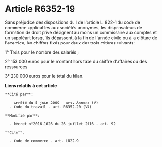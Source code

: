 # Article R6352-19

Sans préjudice des dispositions du I de l'article L. 822-1 du code de commerce applicables aux sociétés anonymes, les
dispensateurs de formation de droit privé désignent au moins un commissaire aux comptes et un suppléant lorsqu'ils dépassent,
à la fin de l'année civile ou à la clôture de l'exercice, les chiffres fixés pour deux des trois critères suivants : 

1° Trois pour le nombre des salariés ; 

2° 153 000 euros pour le montant hors taxe du chiffre d'affaires ou des ressources ; 

3° 230 000 euros pour le total du bilan.

**Liens relatifs à cet article**

	**Cité par**:

	  - Arrêté du 5 juin 2009 - art. Annexe (V)
	  - Code du travail - art. R6352-20 (VD)

	**Modifié par**:

	  - Décret n°2016-1026 du 26 juillet 2016 - art. 92

	**Cite**:

	  - Code de commerce - art. L822-9
